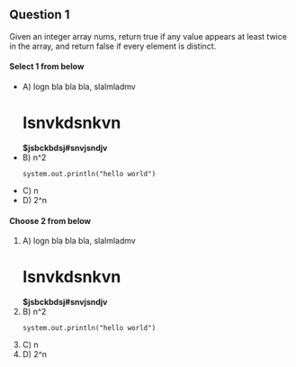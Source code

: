## Question 1
Given an integer array nums, return true if any value appears at least twice in the array, and return false if every element is distinct.

#### Select 1 from below
- A) logn
   bla bla bla, slalmladmv
   # lsnvkdsnkvn
   **$jsbckbdsj#snvjsndjv**
- B) n^2
   ```
   system.out.println("hello world")
   ```
- C) n
- D) 2^n
 
#### Choose 2 from below

1. A) logn
   bla bla bla, slalmladmv
   # lsnvkdsnkvn
   **$jsbckbdsj#snvjsndjv**
3. B) n^2
   ```
   system.out.println("hello world")
   ```
3. C) n
4. D) 2^n
